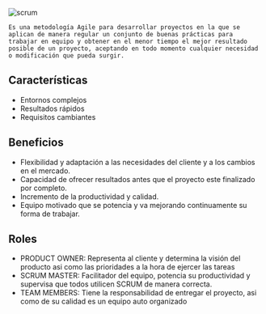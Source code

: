 ![scrum](https://user-images.githubusercontent.com/68760595/164306020-120e8664-cb5b-459a-80a3-99e13b057b52.png)

```Es una metodología Agile para desarrollar proyectos en la que se aplican de manera regular un conjunto de buenas prácticas para trabajar en equipo y obtener en el menor tiempo el mejor resultado posible de un proyecto, aceptando en todo momento cualquier necesidad o modificación que pueda surgir.```

## Características

- Entornos complejos
- Resultados rápidos
- Requisitos cambiantes

 ## Beneficios
 
 - Flexibilidad y adaptación a las necesidades del cliente y a los cambios en el mercado.
 - Capacidad de ofrecer resultados antes que el proyecto este finalizado por completo.
 - Incremento de la productividad y calidad.
 - Equipo motivado que se potencia y va mejorando continuamente su forma de trabajar.

## Roles

- PRODUCT OWNER: Representa al cliente y determina la visión del producto asi como las prioridades a la hora de ejercer las tareas
- SCRUM MASTER: Facilitador del equipo, potencia su productividad y supervisa que todos utilicen SCRUM de manera correcta.
- TEAM MEMBERS: Tiene la responsabilidad de entregar el proyecto, asi como de su calidad es un equipo auto organizado 






 
 
